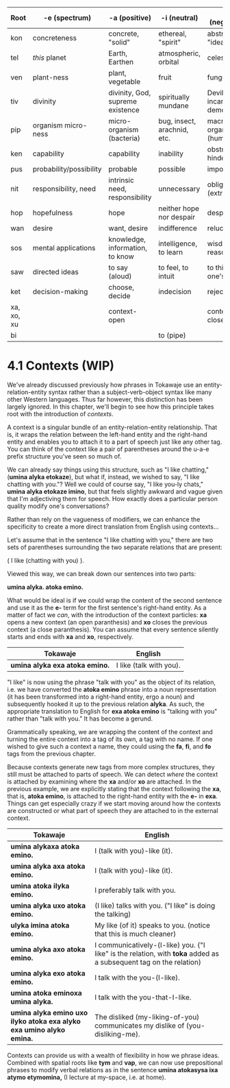 |Root|-e (spectrum)|-a (positive)|-i (neutral)|-o (negative)|-u (extra #1)
|-|-|-|-|-|-|
|kon|concreteness|concrete, "solid"|ethereal, "spirit"|abstract, "idea"|
|tel|*this* planet|Earth, Earthen|atmospheric, orbital|celestial|
|ven|plant-ness|plant, vegetable|fruit|fungus|
|tiv|divinity|divinity, God, supreme existence|spiritually mundane|Devil, evil incarnate, demonic|
|pip|organism micro-ness|micro-organism (bacteria)|bug, insect, arachnid, etc.|macro-organism (hume)|
|ken|capability|capability|inability|obstruction, hinder|
|pus|probability/possibility|probable|possible|impossible|
|nit|responsibility, need|intrinsic need, responsibility|unnecessary|obligation (extrinsic)|
|hop|hopefulness|hope|neither hope nor despair|despair|
|wan|desire|want, desire|indifference|reluctance|
|sos|mental applications|knowledge, information, to know|intelligence, to learn|wisdom, to reason|
|saw|directed ideas|to say (aloud)|to feel, to intuit|to think (in one's mind)|
|ket|decision-making|choose, decide|indecision|reject, deny|
|xa, xo, xu||context-open||context-close|context-cascade-close
|bi|||to (pipe)||

# 4.1 Contexts (WIP)

We've already discussed previously how phrases in Tokawaje use an entity-relation-entity syntax rather than a subject-verb-object syntax like many other Western languages. Thus far however, this distinction has been largely ignored. In this chapter, we'll begin to see how this principle takes root with the introduction of *contexts*.

A context is a singular bundle of an entity-relation-entity relationship. That is, it wraps the relation between the left-hand entity and the right-hand entity and enables you to attach it to a part of speech just like any other tag. You can think of the context like a pair of parentheses around the u-a-e prefix structure you've seen so much of.

We can already say things using this structure, such as "I like chatting," (**umina alyka etokaze**), but what if, instead, we wished to say, "I like chatting with you."? Well we could of course say, "I like you-ly chats," **umina alyka etokaze imino**, but that feels slightly awkward and vague given that I'm adjectiving them for speech. How exactly does a particular person quality modify one's conversations?

Rather than rely on the vagueness of modifiers, we can enhance the specificity to create a more direct translation from English using contexts...

Let's assume that in the sentence "I like chatting with you," there are two sets of parentheses surrounding the two separate relations that are present:

( I like (chatting with you) ).

Viewed this way, we can break down our sentences into two parts:

**umina alyka. atoka emino.**

What would be ideal is if we could wrap the content of the second sentence and use it as the **e-** term for the first sentence's right-hand entity. As a matter of fact we *can*, with the introduction of the context particles: **xa** opens a new context (an open paranthesis) and **xo** closes the previous context (a close paranthesis). You can assume that every sentence silently starts and ends with **xa** and **xo**, respectively.

|Tokawaje|English|
|-|-|
|**umina alyka exa atoka emino.**|I like (talk with you).

"I like" is now using the phrase "talk with you" as the object of its relation, i.e. we have converted the **atoka emino** phrase into a noun representation (it has been transformed into a right-hand entity, ergo a noun) and subsequently hooked it up to the previous relation **alyka**. As such, the appropriate translation to English for **exa atoka emino** is "talking with you" rather than "talk with you." It has become a gerund.

Grammatically speaking, we are wrapping the content of the context and turning the entire context into a tag of its own, a tag with no name. If one wished to give such a context a name, they could using the **fa**, **fi**, and **fo** tags from the previous chapter.

Because contexts generate new tags from more complex structures, they still must be attached to parts of speech. We can detect *where* the context is attached by examining where the **xa** and/or **xo** are attached. In the previous example, we are explicitly stating that the context following the **xa**, that is, **atoka emino**, is attached to the right-hand entity with the **e-** in **exa**. Things can get especially crazy if we start moving around how the contexts are constructed or what part of speech they are attached to in the external context.

|Tokawaje|English|
|-|-|
|**umina alykaxa atoka emino.**|I (talk with you)-like (it).
|**umina alyka axa atoka emino.**|I (talk with you)-like (it).
|**umina atoka ilyka emino.**|I preferably talk with you.
|**umina alyka uxo atoka emino.**|(I like) talks with you. ("I like" is doing the talking)
|**ulyka imina atoka emino.**|My like (of it) speaks to you. (notice that this is much cleaner)
|**umina alyka axo atoka emino.**|I communicatively-(I-like) you. ("I like" is the relation, with **toka** added as a subsequent tag on the relation)
|**umina alyka exo atoka emino.**|I talk with the you-(I-like).
|**umina atoka eminoxa umina alyka.**|I talk with the you-that-I-like.
|**umina alyka emino uxo ilyko atoka exa alyko exa umino alyko emina.**|The disliked (my-liking-of-you) communicates my dislike of (you-disliking-me).

Contexts can provide us with a wealth of flexibility in how we phrase ideas. Combined with spatial roots like **tym** and **vap**, we can now use prepositional phrases to modify verbal relations as in the sentence **umina atokasysa ixa atymo etymomina,** (I lecture at my-space, i.e. at home).

